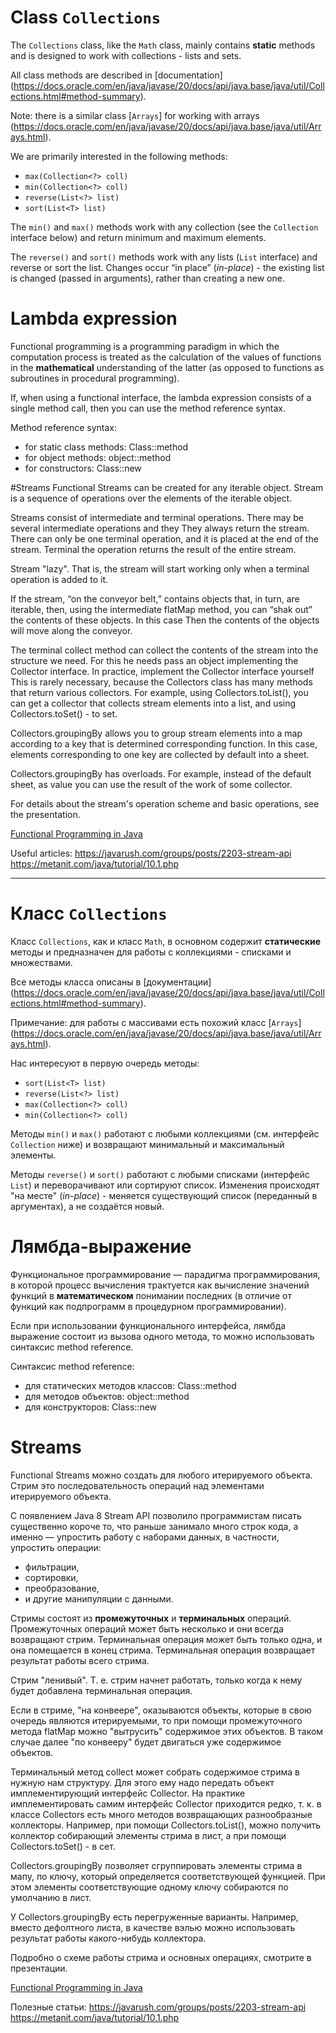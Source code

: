# Class `Collections`

The `Collections` class, like the `Math` class, mainly contains **static** methods and is designed to work
with collections - lists and sets.

All class methods are described in [documentation]
(https://docs.oracle.com/en/java/javase/20/docs/api/java.base/java/util/Collections.html#method-summary).

Note: there is a similar class [`Arrays`] for working with arrays
(https://docs.oracle.com/en/java/javase/20/docs/api/java.base/java/util/Arrays.html).

We are primarily interested in the following methods:
- `max(Collection<?> coll)`
- `min(Collection<?> coll)`
- `reverse(List<?> list)`
- `sort(List<T> list)`

The `min()` and `max()` methods work with any collection (see the `Collection` interface below) and return
minimum and maximum elements.

The `reverse()` and `sort()` methods work with any lists (`List` interface) and reverse or
sort the list. Changes occur “in place” (*in-place*) - the existing list is changed
(passed in arguments), rather than creating a new one.

# Lambda expression

Functional programming is a programming paradigm in which the computation process is treated
as the calculation of the values of functions in the **mathematical** understanding of the latter (as opposed to functions as subroutines
in procedural programming).

If, when using a functional interface, the lambda expression consists of a single method call,
then you can use the method reference syntax.

Method reference syntax:
- for static class methods: Class::method
- for object methods: object::method
- for constructors: Class::new

#Streams
Functional Streams can be created for any iterable object. Stream is a sequence of operations
over the elements of the iterable object.

Streams consist of intermediate and terminal operations. There may be several intermediate operations and they
They always return the stream. There can only be one terminal operation, and it is placed at the end of the stream. Terminal
the operation returns the result of the entire stream.

Stream "lazy". That is, the stream will start working only when a terminal operation is added to it.

If the stream, “on the conveyor belt,” contains objects that, in turn, are iterable,
then, using the intermediate flatMap method, you can “shak out” the contents of these objects. In this case
Then the contents of the objects will move along the conveyor.

The terminal collect method can collect the contents of the stream into the structure we need. For this he needs
pass an object implementing the Collector interface. In practice, implement the Collector interface yourself
This is rarely necessary, because the Collectors class has many methods that return various collectors. For example,
using Collectors.toList(), you can get a collector that collects stream elements into a list, and using
Collectors.toSet() - to set.

Collectors.groupingBy allows you to group stream elements into a map according to a key that is determined
corresponding function. In this case, elements corresponding to one key are collected by default into a sheet.

Collectors.groupingBy has overloads. For example, instead of the default sheet, as value
you can use the result of the work of some collector.

For details about the stream's operation scheme and basic operations, see the presentation.

[Functional Programming in Java](https://github.com/ait-tr/cohort34.3/blob/main/basic_programming/lesson_58/FP.pdf)

Useful articles:
https://javarush.com/groups/posts/2203-stream-api
https://metanit.com/java/tutorial/10.1.php

_______________________________________________________________

# Класс `Collections`

Класс `Collections`, как и класс `Math`, в основном содержит **статические** методы и предназначен для работы
с коллекциями - списками и множествами.

Все методы класса описаны в [документации]
(https://docs.oracle.com/en/java/javase/20/docs/api/java.base/java/util/Collections.html#method-summary).

Примечание: для работы с массивами есть похожий класс [`Arrays`]
(https://docs.oracle.com/en/java/javase/20/docs/api/java.base/java/util/Arrays.html).

Нас интересуют в первую очередь методы:
- `sort(List<T> list)`
- `reverse(List<?> list)`
- `max(Collection<?> coll)`
- `min(Collection<?> coll)`

Методы `min()` и `max()` работают с любыми коллекциями (см. интерфейс `Collection` ниже) и возвращают
минимальный и максимальный элементы.

Методы `reverse()` и `sort()` работают с любыми списками (интерфейс `List`) и переворачивают или
сортируют список. Изменения происходят "на месте" (*in-place*) - меняется существующий список
(переданный в аргументах), а не создаётся новый.

# Лямбда-выражение

Функциональное программирование — парадигма программирования, в которой процесс вычисления трактуется
как вычисление значений функций в **математическом** понимании последних (в отличие от функций как подпрограмм
в процедурном программировании).

Если при использовании функционального интерфейса, лямбда выражение состоит из вызова одного метода,
то можно использовать синтаксис method reference.

Синтаксис method reference:
- для статических методов классов: Class::method 
- для методов объектов: object::method
- для конструкторов: Class::new

# Streams
Functional Streams можно создать для любого итерируемого объекта. Стрим это последовательность операций
над элементами итерируемого объекта.

С появлением Java 8 Stream API позволило программистам писать существенно короче то, что раньше занимало много 
строк кода, а именно — упростить работу с наборами данных, в частности, упростить операции:
- фильтрации, 
- сортировки, 
- преобразование,
- и другие манипуляции с данными.

Стримы состоят из **промежуточных** и **терминальных** операций. 
Промежуточных операций может быть несколько и они всегда возвращают стрим. 
Терминальная операция может быть только одна, и она помещается в конец стрима. 
Терминальная операция возвращает результат работы всего стрима.

Стрим "ленивый". Т. е. стрим начнет работать, только когда к нему будет добавлена терминальная операция.



Если в стриме, "на конвеере", оказываются объекты, которые в свою очередь являются итерируемыми,
то при помощи промежуточного метода flatMap можно "вытрусить" содержимое этих объектов. В таком случае
далее "по конвееру" будет двигаться уже содержимое объектов.

Терминальный метод collect может собрать содержимое стрима в нужную нам структуру. Для этого ему надо
передать объект имплементирующий интерфейс Collector. На практике имплементировать самим интерфейс Collector
приходится редко, т. к. в классе Collectors есть много методов возвращающих разнообразные коллекторы. Например,
при помощи Collectors.toList(), можно получить коллектор собирающий элементы стрима в лист, а при помощи
Collectors.toSet() - в сет.

Collectors.groupingBy позволяет сгруппировать элементы стрима в мапу, по ключу, который определяется
соответствующей функцией. При этом элементы соответствующие одному ключу собираются по умолчанию в лист.

У Collectors.groupingBy есть перегруженные варианты. Например, вместо дефолтного листа, в качестве вэлью
можно использовать результат работы какого-нибудь коллектора.

Подробно о схеме работы стрима и основных операциях, смотрите в презентации.

[Functional Programming in Java](https://github.com/ait-tr/cohort34.3/blob/main/basic_programming/lesson_58/FP.pdf)

Полезные статьи:
https://javarush.com/groups/posts/2203-stream-api
https://metanit.com/java/tutorial/10.1.php